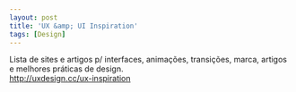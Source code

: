 ```yaml
---
layout: post
title: 'UX &amp; UI Inspiration'
tags: [Design]
---
```


Lista de sites e artigos p/ interfaces, animações, transições, marca, artigos e melhores práticas de design.<br>
<http://uxdesign.cc/ux-inspiration>
